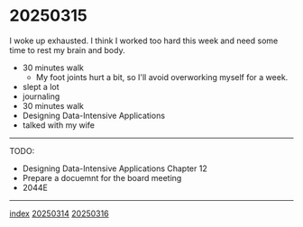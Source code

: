 <head><meta name="viewport" content="width=device-width, initial-scale=1.0, user-scalable=yes" /><meta charset="UTF-8"></head>

# 20250315

I woke up exhausted. I think I worked too hard this week and need some time to rest my brain and body.

- 30 minutes walk
	- My foot joints hurt a bit, so I'll avoid overworking myself for a week.
- slept a lot
- journaling
- 30 minutes walk
- Designing Data-Intensive Applications
- talked with my wife

---

TODO:

- Designing Data-Intensive Applications Chapter 12
- Prepare a docuemnt for the board meeting
- 2044E

---

[index](../../index.html)
[20250314](20250314.html)
[20250316](20250316.html)
